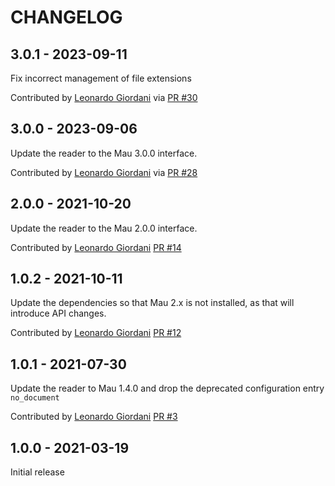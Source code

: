 CHANGELOG
=========

3.0.1 - 2023-09-11
------------------

Fix incorrect management of file extensions

Contributed by [Leonardo Giordani](https://github.com/lgiordani) via [PR #30](https://github.com/pelican-plugins/mau-reader/pull/30/)


3.0.0 - 2023-09-06
------------------

Update the reader to the Mau 3.0.0 interface.

Contributed by [Leonardo Giordani](https://github.com/lgiordani) via [PR #28](https://github.com/pelican-plugins/mau-reader/pull/28/)


2.0.0 - 2021-10-20
------------------

Update the reader to the Mau 2.0.0 interface.

Contributed by [Leonardo Giordani](https://github.com/lgiordani) [PR #14](https://github.com/pelican-plugins/mau-reader/pull/14/)


1.0.2 - 2021-10-11
------------------

Update the dependencies so that Mau 2.x is not installed, as that will introduce API changes.

Contributed by [Leonardo Giordani](https://github.com/lgiordani) [PR #12](https://github.com/pelican-plugins/mau-reader/pull/12/)


1.0.1 - 2021-07-30
------------------

Update the reader to Mau 1.4.0 and drop the deprecated configuration entry `no_document`

Contributed by [Leonardo Giordani](https://github.com/lgiordani) [PR #3](https://github.com/pelican-plugins/mau-reader/pull/3/)


1.0.0 - 2021-03-19
------------------

Initial release
